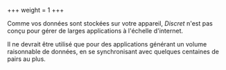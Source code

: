 +++
weight = 1
+++

Comme vos données sont stockées sur votre appareil, *Discret* n'est pas conçu pour gérer de larges applications à l'échelle d'internet.

Il ne devrait être utilisé que pour des applications générant un volume raisonnable de données, en se synchronisant avec quelques centaines de pairs au plus. 

